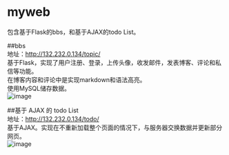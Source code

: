 # myweb  
包含基于Flask的bbs，和基于AJAX的todo List。  

  
##bbs  
地址：http://132.232.0.134/topic/  
基于Flask，实现了用户注册、登录，上传头像，收发邮件，发表博客、评论和私信等功能。  
在博客内容和评论中是实现markdown和语法高亮。  
使用MySQL储存数据。  
![image](https://raw.githubusercontent.com/GreyBoyka/myweb/master/bbs.gif)  


  
##基于 AJAX 的 todo List   
地址：http://132.232.0.134/todo/  
基于AJAX。实现在不重新加载整个页面的情况下，与服务器交换数据并更新部分网页。  
![image](https://raw.githubusercontent.com/GreyBoyka/myweb/master/todo.gif)  




